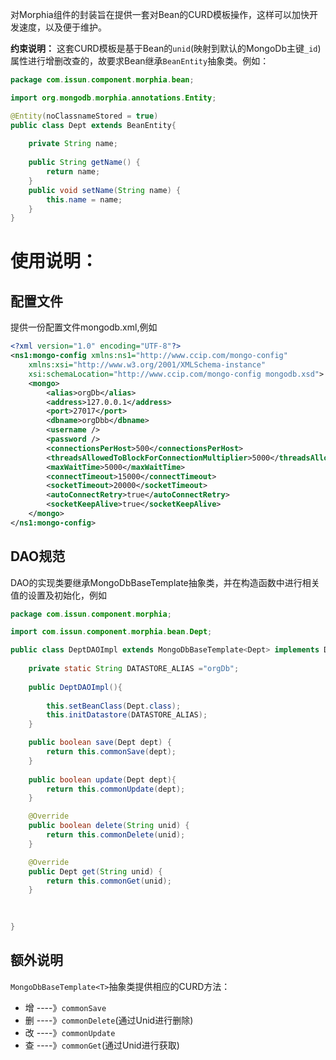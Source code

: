 对Morphia组件的封装旨在提供一套对Bean的CURD模板操作，这样可以加快开发速度，以及便于维护。

**约束说明：** 这套CURD模板是基于Bean的`unid`(映射到默认的MongoDb主键`_id`)属性进行增删改查的，故要求Bean继承`BeanEntity`抽象类。例如：

```java
package com.issun.component.morphia.bean;

import org.mongodb.morphia.annotations.Entity;

@Entity(noClassnameStored = true)
public class Dept extends BeanEntity{
	
	private String name;
	
	public String getName() {
		return name;
	}
	public void setName(String name) {
		this.name = name;
	}
}
```


# 使用说明：

## 配置文件

提供一份配置文件mongodb.xml,例如

```xml
<?xml version="1.0" encoding="UTF-8"?>
<ns1:mongo-config xmlns:ns1="http://www.ccip.com/mongo-config"
	xmlns:xsi="http://www.w3.org/2001/XMLSchema-instance"
	xsi:schemaLocation="http://www.ccip.com/mongo-config mongodb.xsd">
	<mongo>
		<alias>orgDb</alias>
		<address>127.0.0.1</address>
		<port>27017</port>
		<dbname>orgDbb</dbname>
		<username />
		<password />
		<connectionsPerHost>500</connectionsPerHost>
		<threadsAllowedToBlockForConnectionMultiplier>5000</threadsAllowedToBlockForConnectionMultiplier>
		<maxWaitTime>5000</maxWaitTime>
		<connectTimeout>15000</connectTimeout>
		<socketTimeout>20000</socketTimeout>
		<autoConnectRetry>true</autoConnectRetry>
		<socketKeepAlive>true</socketKeepAlive>
	</mongo>
</ns1:mongo-config>

```

## DAO规范

DAO的实现类要继承MongoDbBaseTemplate<T>抽象类，并在构造函数中进行相关值的设置及初始化，例如


```java
package com.issun.component.morphia;

import com.issun.component.morphia.bean.Dept;

public class DeptDAOImpl extends MongoDbBaseTemplate<Dept> implements DeptDAO {
	
	private static String DATASTORE_ALIAS ="orgDb";
	
	public DeptDAOImpl(){
		
		this.setBeanClass(Dept.class);
		this.initDatastore(DATASTORE_ALIAS);
	}

	public boolean save(Dept dept) {
		return this.commonSave(dept);
	}
	
	public boolean update(Dept dept){
		return this.commonUpdate(dept);
	}

	@Override
	public boolean delete(String unid) {
		return this.commonDelete(unid);
	}

	@Override
	public Dept get(String unid) {
		return this.commonGet(unid);
	}
	
	

}

```


## 额外说明

`MongoDbBaseTemplate<T>`抽象类提供相应的CURD方法：

- 增 ----》`commonSave`
- 删 ----》`commonDelete`(通过Unid进行删除)
- 改 ----》`commonUpdate`
- 查 ----》`commonGet`(通过Unid进行获取)


